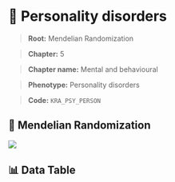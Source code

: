 # 🧪 Personality disorders

> **Root:** Mendelian Randomization

> **Chapter:** 5  

> **Chapter name:** Mental and behavioural

> **Phenotype:** Personality disorders  

> **Code:** `KRA_PSY_PERSON`

## 🧬 Mendelian Randomization  

<img src="/MR/Figures/Forward/KRA_PSY_PERSON.png"/>

## 📊 Data Table

<CsvTableMRF src="/MR/Data/Forward/KRA_PSY_PERSON.csv"/>
